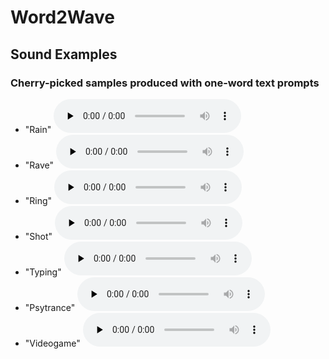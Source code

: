 # Word2Wave

## Sound Examples
 
### Cherry-picked samples produced with one-word text prompts 
- "Rain"
  <audio controls preload="none" src="{{ site.baseurl }}/assets/rain.wav"
 type="audio/wav"> </audio>
 - "Rave"
   <audio controls preload="none" src="{{ site.baseurl }}/assets/rave.wav"
 type="audio/wav"> </audio>
 - "Ring"
   <audio controls preload="none" src="{{ site.baseurl }}/assets/ring.wav"
 type="audio/wav"> </audio>
 - "Shot"
   <audio controls preload="none" src="{{ site.baseurl }}/assets/shot.wav"
 type="audio/wav"> </audio>
 - "Typing"
   <audio controls preload="none" src="{{ site.baseurl }}/assets/typing.wav"
 type="audio/wav"> </audio>
 - "Psytrance"
   <audio controls preload="none" src="{{ site.baseurl }}/assets/psytrance.wav"
 type="audio/wav"> </audio>
 - "Videogame"
   <audio controls preload="none" src="{{ site.baseurl }}/assets/videogame.wav"
 type="audio/wav"> </audio>

